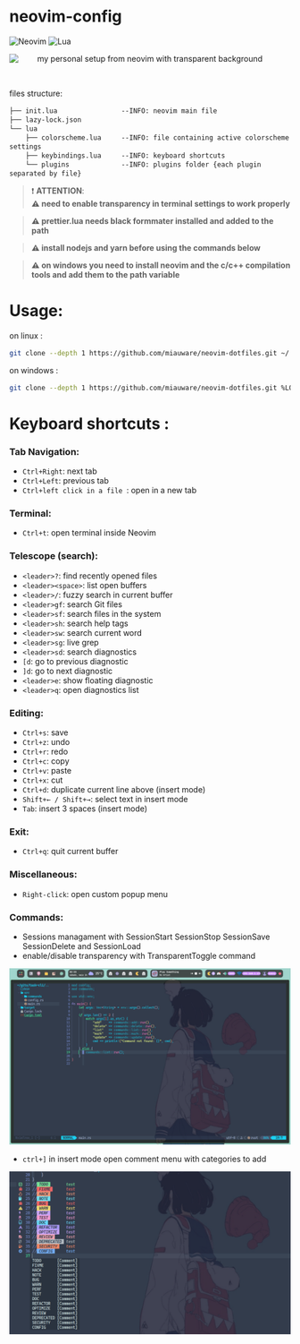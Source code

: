 # neovim-config
<p align="center">

![Neovim](https://img.shields.io/badge/NeoVim-%2357A143.svg?&style=for-the-badge&logo=neovim&logoColor=white)
![Lua](https://img.shields.io/badge/lua-%232C2D72.svg?style=for-the-badge&logo=lua&logoColor=white)

</p>
<p><img src="https://github.com/miauware/miauware/blob/870165a5ab9af43db7a29a7039a325818325ea67/assets/emote.png" width="50px" align="left">my personal setup from neovim with transparent background
</p>
<br>

files structure:
```
├── init.lua                --INFO: neovim main file 
├── lazy-lock.json
└── lua
    ├── colorscheme.lua     --INFO: file containing active colorscheme settings
    ├── keybindings.lua     --INFO: keyboard shortcuts
    └── plugins             --INFO: plugins folder {each plugin separated by file}
```

> ❗ **ATTENTION**:<br>
>**⚠️ need to enable transparency in terminal settings to work properly**

>**⚠️ prettier.lua needs black formmater installed and added to the path**

>**⚠️ install nodejs and yarn before using the commands below**

>**⚠️ on windows you need to install neovim and the c/c++ compilation tools and add them to the path variable**


# Usage:
on linux :
```bash
git clone --depth 1 https://github.com/miauware/neovim-dotfiles.git ~/.config/nvim && nvim
```
on windows :

```bash
git clone --depth 1 https://github.com/miauware/neovim-dotfiles.git %LOCALAPPDATA%/nvim && nvim
```

# Keyboard shortcuts :

### Tab Navigation:
- `Ctrl+Right`: next tab
- `Ctrl+Left`: previous tab
- `Ctrl+left click in a file `: open in a new tab

### Terminal:
- `Ctrl+t`: open terminal inside Neovim

### Telescope (search):
- `<leader>?`: find recently opened files
- `<leader><space>`: list open buffers
- `<leader>/`: fuzzy search in current buffer
- `<leader>gf`: search Git files
- `<leader>sf`: search files in the system
- `<leader>sh`: search help tags
- `<leader>sw`: search current word
- `<leader>sg`: live grep
- `<leader>sd`: search diagnostics
- `[d`: go to previous diagnostic
- `]d`: go to next diagnostic
- `<leader>e`: show floating diagnostic
- `<leader>q`: open diagnostics list

### Editing:
- `Ctrl+s`: save
- `Ctrl+z`: undo
- `Ctrl+r`: redo
- `Ctrl+c`: copy
- `Ctrl+v`: paste
- `Ctrl+x`: cut
- `Ctrl+d`: duplicate current line above (insert mode)
- `Shift+← / Shift+→`: select text in insert mode
- `Tab`: insert 3 spaces (insert mode)

### Exit:
- `Ctrl+q`: quit current buffer

### Miscellaneous:
- `Right-click`: open custom popup menu

### Commands:
- Sessions managament with SessionStart SessionStop SessionSave SessionDelete and SessionLoad
- enable/disable transparency with TransparentToggle command


![Screenshot](images/1.png)

- `ctrl+]` in insert mode open comment menu with categories to add

![Screenshot](images/2.png)
